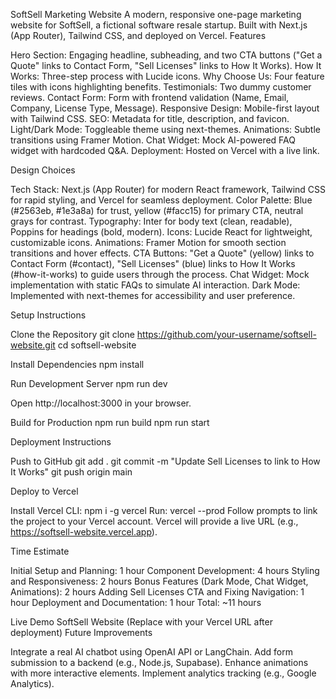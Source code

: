 SoftSell Marketing Website
A modern, responsive one-page marketing website for SoftSell, a fictional software resale startup. Built with Next.js (App Router), Tailwind CSS, and deployed on Vercel.
Features

Hero Section: Engaging headline, subheading, and two CTA buttons ("Get a Quote" links to Contact Form, "Sell Licenses" links to How It Works).
How It Works: Three-step process with Lucide icons.
Why Choose Us: Four feature tiles with icons highlighting benefits.
Testimonials: Two dummy customer reviews.
Contact Form: Form with frontend validation (Name, Email, Company, License Type, Message).
Responsive Design: Mobile-first layout with Tailwind CSS.
SEO: Metadata for title, description, and favicon.
Light/Dark Mode: Toggleable theme using next-themes.
Animations: Subtle transitions using Framer Motion.
Chat Widget: Mock AI-powered FAQ widget with hardcoded Q&A.
Deployment: Hosted on Vercel with a live link.

Design Choices

Tech Stack: Next.js (App Router) for modern React framework, Tailwind CSS for rapid styling, and Vercel for seamless deployment.
Color Palette: Blue (#2563eb, #1e3a8a) for trust, yellow (#facc15) for primary CTA, neutral grays for contrast.
Typography: Inter for body text (clean, readable), Poppins for headings (bold, modern).
Icons: Lucide React for lightweight, customizable icons.
Animations: Framer Motion for smooth section transitions and hover effects.
CTA Buttons: "Get a Quote" (yellow) links to Contact Form (#contact), "Sell Licenses" (blue) links to How It Works (#how-it-works) to guide users through the process.
Chat Widget: Mock implementation with static FAQs to simulate AI interaction.
Dark Mode: Implemented with next-themes for accessibility and user preference.

Setup Instructions

Clone the Repository
git clone https://github.com/your-username/softsell-website.git
cd softsell-website


Install Dependencies
npm install


Run Development Server
npm run dev

Open http://localhost:3000 in your browser.

Build for Production
npm run build
npm run start



Deployment Instructions

Push to GitHub
git add .
git commit -m "Update Sell Licenses to link to How It Works"
git push origin main


Deploy to Vercel

Install Vercel CLI: npm i -g vercel
Run: vercel --prod
Follow prompts to link the project to your Vercel account.
Vercel will provide a live URL (e.g., https://softsell-website.vercel.app).



Time Estimate

Initial Setup and Planning: 1 hour
Component Development: 4 hours
Styling and Responsiveness: 2 hours
Bonus Features (Dark Mode, Chat Widget, Animations): 2 hours
Adding Sell Licenses CTA and Fixing Navigation: 1 hour
Deployment and Documentation: 1 hour
Total: ~11 hours

Live Demo
SoftSell Website (Replace with your Vercel URL after deployment)
Future Improvements

Integrate a real AI chatbot using OpenAI API or LangChain.
Add form submission to a backend (e.g., Node.js, Supabase).
Enhance animations with more interactive elements.
Implement analytics tracking (e.g., Google Analytics).

